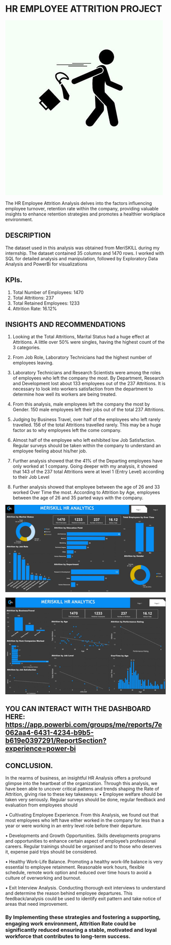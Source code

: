 # HR EMPLOYEE ATTRITION PROJECT
![](Icon.jpg)

The HR Employee Attrition Analysis delves into the factors influencing employee turnover, retention rate within the company, providing valuable insights to enhance retention strategies and promotes a healthier workplace environment.
## DESCRIPTION
The dataset used in this analysis was obtained from MeriSKILL during my internship. The dataset contained 35 columns and 1470 rows. I worked with SQL for detailed analysis and manipulation, followed by Exploratory Data Analysis and PowerBi for visualizations
## KPIs. 
1. Total Number of Employees: 1470
2. Total Attritions: 237
3. Total Retained Employees: 1233
4. Attrition Rate: 16.12%
## INSIGHTS AND RECOMMENDATIONS 
  1.	Looking at the Total Attritions, Marital Status had a huge effect at Attritions. A little over 50% were singles, having the highest count of the 3 categories.

  2.	From Job Role, Laboratory Technicians had the highest number of employees leaving. 

  3.	Laboratory Technicians and Research Scientists were among the roles of employees who left the company the most. By Department, Research and Development lost about 133 employees           out of the 237 Attritions. It is necessary to look into workers satisfaction from the department to determine how well its workers are being treated.

  4.	From this analysis, male employees left the company the most by Gender. 150 male employees left their jobs out of the total 237 Attritions.

  5.	Judging by Business Travel, over half of the employees who left rarely travelled. 156 of the total Attritions travelled rarely. This may be a huge factor as to why employees left         the come company.

  6.	Almost half of the employee who left exhibited low Job Satisfaction. Regular surveys should be taken within the company to understand an employee feeling about his/her job.

  7.	Further analysis showed that the 41% of the Departing employees have only worked at 1 company. Going deeper with my analysis, it showed that 143 of the 237 total Attritions were         at level 1 (Entry Level) according to their Job Level

  8.	Further analysis showed that employee between the age of 26 and 33 worked Over Time the most. According to Attrition by Age, employees between the age of 26 and 35 parted ways           with the company.

![](HR_Attrition_Analysis_DASHBOARD_1.jpg)    


![](HR_Attrition_Analysis_DASHBOARD_2.jpg) 

## YOU CAN INTERACT WITH THE DASHBOARD HERE: https://app.powerbi.com/groups/me/reports/7e062aa4-6431-4234-b9b5-b619e0397291/ReportSection?experience=power-bi 

## CONCLUSION.
 
 In the rearms of business, an insightful HR Analysis offers a profound glimpse into the heartbeat of the organization. Through this analysis, we have been able to uncover critical pattens and trends shaping the Rate of Attrition, giving rise to these key takeaways:
  •	Employee welfare should be taken very seriously. Regular surveys should be done, regular feedback and evaluation from employees should 
  
  •	Cultivating Employee Experience. From this Analysis, we found out that most employees who left have either worked in the company for less than a year or were working in an entry         level role before their departure. 
  
  •	Developments and Growth Opportunities. Skills developments programs and opportunities to enhance certain aspect of employee’s professional careers. Regular trainings should be           organised and to those who deserves it, expense paid trips should be considered.   
  
  •	Healthy Work-Life Balance. Promoting a healthy work-life balance is very essential to employee retainment. Reasonable work hours, flexible schedule, remote work option and reduced       over time hours to avoid a culture of overworking and burnout. 
  
  •	Exit Interview Analysis. Conducting thorough exit interviews to understand and determine the reason behind employee departures. This feedback/analysis could be used to identify exit   pattern and take notice of areas that need improvement. 
  
### By Implementing these strategies and fostering a supporting, engaging work environment, Attrition Rate could be significantly reduced ensuring a stable, motivated and loyal workforce that contributes to long-term success.
